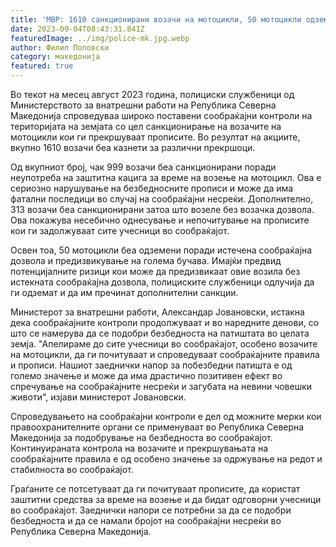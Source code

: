 ```yaml
---
title: 'МВР: 1610 санкционирани возачи на мотоцикли, 50 мотоцикли одземени - 04 СЕПТЕМВРИ 2023'
date: 2023-09-04T08:43:31.841Z
featuredImage: ../img/police-mk.jpg.webp
author: Филип Поповски
category: македонија
featured: true
---
```

Во текот на месец август 2023 година, полициски службеници од Министерството за внатрешни работи на Република Северна Македонија спроведуваа широко поставени сообраќајни контроли на територијата на земјата со цел санкционирање на возачите на мотоцикли кои ги прекршуваат прописите. Во резултат на акциите, вкупно 1610 возачи беа казнети за различни прекршоци.

Од вкупниот број, чак 999 возачи беа санкционирани поради неупотреба на заштитна кацига за време на возење на мотоцикл. Ова е сериозно нарушување на безбедносните прописи и може да има фатални последици во случај на сообраќајни несреќи. 
Дополнително, 313 возачи беа санкционирани затоа што возеле без возачка дозвола. Ова покажува несебично однесување и непочитување на прописите кои ги задолжуваат сите учесници во сообраќајот.

Освен тоа, 50 мотоцикли беа одземени поради истечена сообраќајна дозвола и предизвикување на голема бучава. Имајќи предвид потенцијалните ризици кои може да предизвикаат овие возила без истекната сообраќајна дозвола, полициските службеници одлучија да ги одземат и да им пречинат дополнителни санкции.

Министерот за внатрешни работи, Александар Јовановски, истакна дека сообраќајните контроли продолжуваат и во наредните денови, со што се намерува да се подобри безбедноста на патиштата во целата земја. 
"Апелираме до сите учесници во сообраќајот, особено возачите на мотоцикли, да ги почитуваат и спроведуваат сообраќајните правила и прописи. Нашиот заеднички напор за побезбедни патишта е од големо значење и може да има драстично позитивен ефект во спречување на сообраќајните несреќи и загубата на невини човешки животи", изјави министерот Јовановски.

Спроведувањето на сообраќајни контроли е дел од можните мерки кои правоохранителните органи се применуваат во Република Северна Македонија за подобрување на безбедноста во сообраќајот. Континуираната контрола на возачите и прекршувањата на сообраќајните правила е од особено значење за одржување на редот и стабилноста во сообраќајот.

Граѓаните се потсетуваат да ги почитуваат прописите, да користат заштитни средства за време на возење и да бидат одговорни учесници во сообраќајот. Заеднички напори се потребни за да се подобри безбедноста и да се намали бројот на сообраќајни несреќи во Република Северна Македонија.
